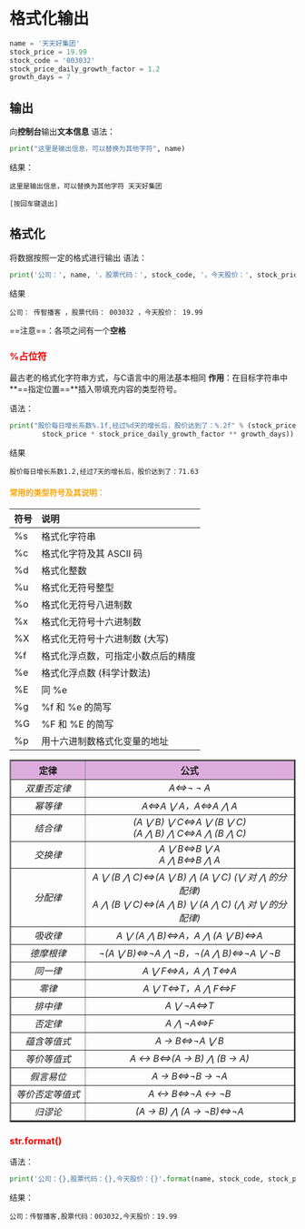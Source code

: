 # 格式化输出

```python
name = '天天好集团'
stock_price = 19.99
stock_code = '003032'
stock_price_daily_growth_factor = 1.2
growth_days = 7
```

## 输出
向**控制台**输出**文本信息**
语法：
```python
print("这里是输出信息，可以替换为其他字符", name)
```
结果：
```
这里是输出信息，可以替换为其他字符 天天好集团

[按回车键退出]
```

## 格式化
将数据按照一定的格式进行输出
语法：
```python
print('公司：', name, '，股票代码：', stock_code, '，今天股价：', stock_price)
```
结果
```
公司： 传智播客 ，股票代码： 003032 ，今天股价： 19.99
```
==注意==：各项之间有一个**空格**

### <font color=red>%占位符</font>
最古老的格式化字符串方式，与C语言中的用法基本相同
**作用**：在目标字符串中**==指定位置==**插入带填充内容的类型符号。

语法：
```python
print("股价每日增长系数%.1f,经过%d天的增长后，股价达到了：%.2f" % (stock_price_daily_growth_factor, growth_days, 
		stock_price * stock_price_daily_growth_factor ** growth_days))
```
结果
```
股价每日增长系数1.2,经过7天的增长后，股价达到了：71.63
```
#### <font color=orange>常用的类型符号及其说明：</font>

|符号|说明|
|:-|:-|
|%s|格式化字符串|
|%c|格式化字符及其 ASCII 码|
|%d|格式化整数|
|%u|格式化无符号整型|
|%o|格式化无符号八进制数|
|%x|格式化无符号十六进制数|
|%X|格式化无符号十六进制数 (大写)|
|%f|格式化浮点数，可指定小数点后的精度|
|%e|格式化浮点数 (科学计数法)|
|%E|同 %e|
|%g|%f 和 %e 的简写|
|%G|%F 和 %E 的简写|
|%p|用十六进制数格式化变量的地址|

<table width="400" border="2"><tr align="center" ><th width="200" bgcolor="#ddAedd">定律</th><th width="600" bgcolor="#ddAedd">公式</th></tr><tr align="center" ><td><i>双重否定律</i></td><td><i>A⇔¬ ¬ A</i></td></tr><tr align="center" ><td><i>幂等律</i></td><td><i>A⇔A ⋁ A，A⇔A ⋀ A</i></td></tr><tr align="center" ><td><i>结合律 </i></td><td><i>(A ⋁ B) ⋁ C⇔A ⋁ (B ⋁ C)<br>(A ⋀ B) ⋀ C⇔A ⋀ (B ⋀ C)</i></td></tr><tr align="center" ><td><i>交换律 </i></td><td><i>A ⋁ B⇔B ⋁ A<br>A ⋀ B⇔B ⋀ A</i></td></tr><tr align="center" ><td><i>分配律 </i></td><td><i>A ⋁ (B ⋀ C)⇔(A ⋁ B) ⋀ (A ⋁ C)&nbsp(⋁ 对 ⋀ 的分配律)<br>A ⋀ (B ⋁ C)⇔(A ⋀ B) ⋁ (A ⋀ C)&nbsp(⋀ 对 ⋁ 的分配律)</i></td></tr><tr align="center" ><td><i>吸收律 </i></td><td><i>A ⋁ (A ⋀ B)⇔A，A ⋀ (A ⋁ B)⇔A</i></td></tr><tr align="center" ><td><i>德摩根律 </i></td><td><i>¬(A ⋁ B)⇔¬A ⋀ ¬B，¬(A ⋀ B)⇔¬A ⋁ ¬B</i></td></tr><tr align="center" ><td><i>同一律 </i></td><td><i>A ⋁ F⇔A，A ⋀ T⇔A</i></td></tr><tr align="center" ><td><i>零律  </i></td><td><i>A ⋁ T⇔T，A ⋀ F⇔F</i></td></tr><tr align="center" ><td><i>排中律 </i></td><td><i>A ⋁ ¬A⇔T</i></td></tr><tr align="center" ><td><i>否定律 </i></td><td><i>A ⋀ ¬A⇔F</i></td></tr><tr align="center" ><td><i>蕴含等值式 </i></td><td><i>A → B⇔¬A ⋁ B</i></td></tr><tr align="center" ><td><i>等价等值式 </i></td><td><i>A ↔ B⇔(A → B) ⋀ (B → A)</i></td></tr><tr align="center" ><td><i>假言易位 </i></td><td><i>A → B⇔¬B → ¬A</i></td></tr><tr align="center" ><td><i>等价否定等值式 </i></td><td><i>A ↔ B⇔¬A ↔ ¬B</i></td></tr><tr align="center" ><td><i>归谬论 </i></td><td><i>(A → B) ⋀ (A → ¬B)⇔¬A</i></td></tr></table>

### <font color=red>str.format()</font>
语法：
```python
print('公司：{},股票代码：{},今天股价：{}'.format(name, stock_code, stock_price))
```
结果：
```
公司：传智播客,股票代码：003032,今天股价：19.99
```


<!--stackedit_data:
eyJoaXN0b3J5IjpbODM1NTU3OTYzXX0=
-->
